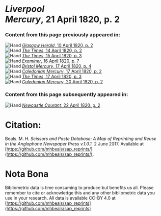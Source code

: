 # *Liverpool Mercury*, 21 April 1820, p. 2  
  
### Content from this page previously appeared in:  
![Hand](http://scissorsandpaste.net/wp-content/uploads/2017/06/smallhandpointer.png) [*Glasgow Herald*, 10 April 1820, p. 2](https://mhbeals.github.io/sap_html/Glasgow-Herald/Glasgow-Herald-10-April-1820-p-2)  
![Hand](http://scissorsandpaste.net/wp-content/uploads/2017/06/smallhandpointer.png) [*The Times*, 14 April 1820, p. 2](https://mhbeals.github.io/sap_html/The-Times/The-Times-14-April-1820-p-2)  
![Hand](http://scissorsandpaste.net/wp-content/uploads/2017/06/smallhandpointer.png) [*The Times*, 15 April 1820, p. 3](https://mhbeals.github.io/sap_html/The-Times/The-Times-15-April-1820-p-3)  
![Hand](http://scissorsandpaste.net/wp-content/uploads/2017/06/smallhandpointer.png) [*Examiner*, 16 April 1820, p. 7](https://mhbeals.github.io/sap_html/Examiner/Examiner-16-April-1820-p-7)  
![Hand](http://scissorsandpaste.net/wp-content/uploads/2017/06/smallhandpointer.png) [*Bristol Mercury*, 17 April 1820, p. 4](https://mhbeals.github.io/sap_html/Bristol-Mercury/Bristol-Mercury-17-April-1820-p-4)  
![Hand](http://scissorsandpaste.net/wp-content/uploads/2017/06/smallhandpointer.png) [*Caledonian Mercury*, 17 April 1820, p. 2](https://mhbeals.github.io/sap_html/Caledonian-Mercury/Caledonian-Mercury-17-April-1820-p-2)  
![Hand](http://scissorsandpaste.net/wp-content/uploads/2017/06/smallhandpointer.png) [*The Times*, 17 April 1820, p. 3](https://mhbeals.github.io/sap_html/The-Times/The-Times-17-April-1820-p-3)  
![Hand](http://scissorsandpaste.net/wp-content/uploads/2017/06/smallhandpointer.png) [*Caledonian Mercury*, 20 April 1820, p. 2](https://mhbeals.github.io/sap_html/Caledonian-Mercury/Caledonian-Mercury-20-April-1820-p-2)  
  
### Content from this page subsequently appeared in:  
![Hand](http://scissorsandpaste.net/wp-content/uploads/2017/06/smallhandpointer.png) [*Newcastle Courant*, 22 April 1820, p. 2](https://mhbeals.github.io/sap_html/Newcastle-Courant/Newcastle-Courant-22-April-1820-p-2)  


# Citation: 

Beals. M. H. *Scissors and Paste Database: A Map of Reprinting and Reuse in the Anglophone Newspaper Press v.1.0.1.* 2 June 2017. Available at [https://github.com/mhbeals/sap_reprints/](https://github.com/mhbeals/sap_reprints/). 

# Nota Bona

Bibliometric data is time consuming to produce but benefits us all. Please remember to cite or acknowledge this and any other bibliometric data you use in your research. All data is available CC-BY 4.0 at [https://github.com/mhbeals/sap_reprints](https://github.com/mhbeals/sap_reprints)